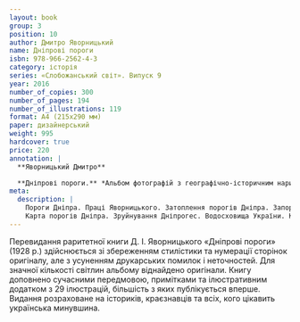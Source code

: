```yaml
---
layout: book
group: 3
position: 10
author: Дмитро Яворницький
name: Дніпрові пороги
isbn: 978-966-2562-4-3
category: історія
series: «Слобожанський світ». Випуск 9
year: 2016
number_of_copies: 300
number_of_pages: 194
number_of_illustrations: 119
format: А4 (215х290 мм)
paper: дизайнерський
weight: 995
hardcover: true
price: 220
annotation: |
  **Яворницький Дмитро**

  **Дніпрові пороги.** *Альбом фотографій з географічно-історичним нарисом* / Дмитро Яворницький&nbsp;; передм. та прим. О. Ю. Власова ; упоряд. О. О. Савчука. — Харків : Видавець Савчук О. О. — 2016. — 194 с. ; 119 іл. — Серія «Слобожанський світ». Випуск 9.
meta:
  description: |
    Пороги Дніпра. Праці Яворницького. Затоплення порогів Дніпра. Запорізька Дніпрогес. Дніпробудівська експедиція.
    Карта порогів Дніпра. Зруйнування Дніпрогес. Водосховища України. Козацька історія.
---
```


Перевидання раритетної книги Д. І. Яворницького «Дніпрові пороги» (1928 р.) здійснюється зі збереженням стилістики та нумерації сторінок оригіналу, але з усуненням друкарських помилок і неточностей. Для значної кількості світлин альбому віднайдено оригінали.
Книгу доповнено сучасними передмовою, примітками та ілюстративним додатком з 29 ілюстрацій, більшість з яких публікується вперше.
Видання розраховане на істориків, краєзнавців та всіх, кого цікавить українська минувшина.
